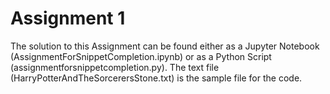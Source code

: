 # Assignment 1
The solution to this Assignment can be found either as a Jupyter Notebook (AssignmentForSnippetCompletion.ipynb) or as a Python Script (assignmentforsnippetcompletion.py). The text file (HarryPotterAndTheSorcerersStone.txt) is the sample file for the code.
